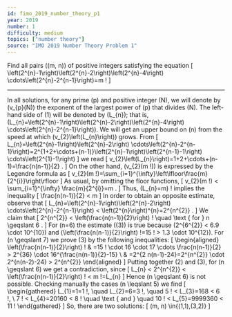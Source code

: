 ```yaml
---
id: fimo_2019_number_theory_p1
year: 2019
number: 1
difficulty: medium
topics: ["number theory"]
source: "IMO 2019 Number Theory Problem 1"
---
```


Find all pairs \((m, n)\) of positive integers satisfying the equation
\[
\left(2^{n}-1\right)\left(2^{n}-2\right)\left(2^{n}-4\right) \cdots\left(2^{n}-2^{n-1}\right)=m !
\]


---
In all solutions, for any prime \(p\) and positive integer \(N\), we will denote by \(v_{p}(N)\) the exponent of the largest power of \(p\) that divides \(N\). The left-hand side of (1) will be denoted by \(L_{n}\); that is, \(L_{n}=\left(2^{n}-1\right)\left(2^{n}-2\right)\left(2^{n}-4\right) \cdots\left(2^{n}-2^{n-1}\right)\).
We will get an upper bound on \(n\) from the speed at which \(v_{2}\left(L_{n}\right)\) grows.
From
\[
L_{n}=\left(2^{n}-1\right)\left(2^{n}-2\right) \cdots\left(2^{n}-2^{n-1}\right)=2^{1+2+\cdots+(n-1)}\left(2^{n}-1\right)\left(2^{n-1}-1\right) \cdots\left(2^{1}-1\right)
\]
we read
\[
v_{2}\left(L_{n}\right)=1+2+\cdots+(n-1)=\frac{n(n-1)}{2} .
\]
On the other hand, \(v_{2}(m !)\) is expressed by the Legendre formula as
\[
v_{2}(m !)=\sum_{i=1}^{\infty}\left\lfloor\frac{m}{2^{i}}\right\rfloor
\]
As usual, by omitting the floor functions,
\[
v_{2}(m !) < \sum_{i=1}^{\infty} \frac{m}{2^{i}}=m .
\]
Thus, \(L_{n}=m\) ! implies the inequality
\[
\frac{n(n-1)}{2} < m
\]
In order to obtain an opposite estimate, observe that
\[
L_{n}=\left(2^{n}-1\right)\left(2^{n}-2\right) \cdots\left(2^{n}-2^{n-1}\right) < \left(2^{n}\right)^{n}=2^{n^{2}} .
\]
We claim that
\[
2^{n^{2}} < \left(\frac{n(n-1)}{2}\right) ! \quad \text { for } n \geqslant 6 .
\]
For \(n=6\) the estimate \((3)\) is true because \(2^{6^{2}} < 6.9 \cdot 10^{10}\) and \(\left(\frac{n(n-1)}{2}\right) !=15 ! > 1.3 \cdot 10^{12}\).
For \(n \geqslant 7\) we prove (3) by the following inequalities:
\[
\begin{aligned}
\left(\frac{n(n-1)}{2}\right) ! & =15 ! \cdot 16 \cdot 17 \cdots \frac{n(n-1)}{2} > 2^{36} \cdot 16^{\frac{n(n-1)}{2}-15} \\
& =2^{2 n(n-1)-24}=2^{n^{2}} \cdot 2^{n(n-2)-24} > 2^{n^{2}}
\end{aligned}
\]
Putting together (2) and (3), for \(n \geqslant 6\) we get a contradiction, since
\[
L_{n} < 2^{n^{2}} < \left(\frac{n(n-1)}{2}\right) ! < m !=L_{n}
\]
Hence \(n \geqslant 6\) is not possible.
Checking manually the cases \(n \leqslant 5\) we find
\[
\begin{gathered}
L_{1}=1=1 !, \quad L_{2}=6=3 !, \quad 5 ! < L_{3}=168 < 6 !, \\
7 ! < L_{4}=20160 < 8 ! \quad \text { and } \quad 10 ! < L_{5}=9999360 < 11 !
\end{gathered}
\]
So, there are two solutions:
\[
(m, n) \in\{(1,1),(3,2)\}
\]
